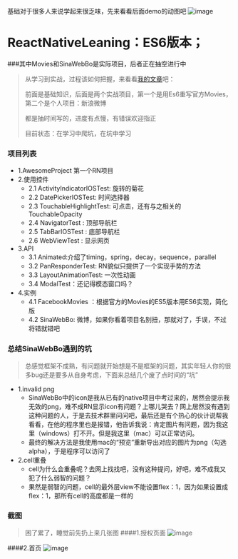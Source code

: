 基础对于很多人来说学起来很乏味，先来看看后面demo的动图吧
![image](https://github.com/CoderGLM/ReactNativeLeaning/blob/master/SinaWebBo/screenshots/11.gif)<br/>

# ReactNativeLeaning：ES6版本；
###其中Movies和SinaWebBo是实际项目，后者正在抽空进行中
>
> 从学习到实战，过程该如何把握，来看看[我的文章](http://www.jianshu.com/p/1f01174f43fa)吧：
>
> 前面是基础知识，后面是两个实战项目，第一个是用Es6重写官方Movies，第二个是个人项目：新浪微博
>
> 都是抽时间写的，进度有点慢，有错误欢迎指正
>
> 目前状态：在学习中爬坑，在坑中学习

### 项目列表
* 1.AwesomeProject 第一个RN项目
* 2.使用控件
  * 2.1 ActivityIndicatorIOSTest: 旋转的菊花
  * 2.2 DatePickerIOSTest: 时间选择器
  * 2.3 TouchableHighlightTest: 可点击，还有与之相关的TouchableOpacity
  * 2.4 NavigatorTest : 顶部导航栏
  * 2.5 TabBarIOSTest : 底部导航栏
  * 2.6 WebViewTest : 显示网页
* 3.API
  * 3.1 Animated:介绍了timing，spring，decay，sequence，parallel
  * 3.2 PanResponderTest: RN貌似只提供了一个实现手势的方法
  * 3.3 LayoutAnimationTest: 一次性动画
  * 3.4 ModalTest：还记得模态窗口吗？
* 4.实例
  * 4.1 FacebookMovies ：根据官方的Movies的ES5版本用ES6实现，简化版
  * 4.2 SinaWebBo: 微博，如果你看着项目名别扭，那就对了，手误，不过将错就错吧
 
### 总结SinaWebBo遇到的坑
> 总感觉框架不成熟，有问题就开始想是不是框架的问题，其实年轻人你的很多bug还是要多从自身考虑，下面来总结几个废了点时间的“坑”

* 1.invalid png
  * SinaWebBo中的icon是我从已有的native项目中考过来的，居然会提示我无效的png，难不成RN显示icon有问题？上哪儿哭去？网上居然没有遇到这种问题的人，于是去技术群里问问吧，最后还是有个热心的伙计说帮我看看，在他的程序里也是报错，他告诉我说：肯定图片有问题，因为我这里（windows）打不开。但是我这里（mac）可以正常访问。
  * 最终的解决方法是我使用mac的“预览”重新导出对应的图片为png（勾选alpha），于是程序可以访问了
* 2.cell重叠
  * cell为什么会重叠呢？去网上找找吧，没有这种提问，好吧，难不成我又犯了什么弱智的问题？
  * 果然是弱智的问题，cell的最外层view不能设置flex：1，因为如果设置成flex：1，那所有cell的高度都是一样的

### 截图
> 困了累了，睡觉前先扔上来几张图
####1.授权页面
![image](https://github.com/CoderGLM/ReactNativeLeaning/blob/master/SinaWebBo/screenshots/1.png)<br/>

####2.首页
![image](https://github.com/CoderGLM/ReactNativeLeaning/blob/master/SinaWebBo/screenshots/2.png)<br/>
